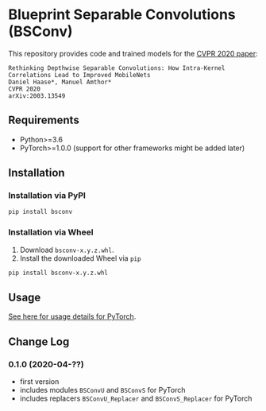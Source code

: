 # Blueprint Separable Convolutions (BSConv)

This repository provides code and trained models for the [CVPR 2020 paper](https://arxiv.org/abs/2003.13549v2):

    Rethinking Depthwise Separable Convolutions: How Intra-Kernel Correlations Lead to Improved MobileNets
    Daniel Haase*, Manuel Amthor*
    CVPR 2020
    arXiv:2003.13549


## Requirements

* Python>=3.6
* PyTorch>=1.0.0 (support for other frameworks might be added later)


## Installation

### Installation via PyPI

```bash
pip install bsconv
```

### Installation via Wheel

1. Download `bsconv-x.y.z.whl`.
2. Install the downloaded Wheel via `pip`
```bash
pip install bsconv-x.y.z.whl
```


## Usage

[See here for usage details for PyTorch](bsconv/pytorch/README.md).


## Change Log

### 0.1.0 (2020-04-??)

* first version
* includes modules `BSConvU` and `BSConvS` for PyTorch
* includes replacers `BSConvU_Replacer` and `BSConvS_Replacer` for PyTorch
